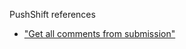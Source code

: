 PushShift references
- ["Get all comments from submission"](https://www.reddit.com/r/pushshift/comments/bcwqxb/get_all_comments_from_submission/)

